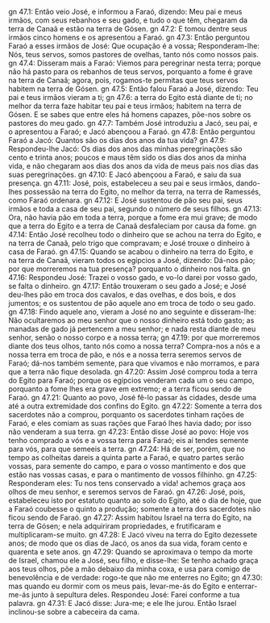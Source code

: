 gn 47.1: Então veio José, e informou a Faraó, dizendo: Meu pai e meus irmãos, com seus rebanhos e seu gado, e tudo o que têm, chegaram da terra de Canaã e estão na terra de Gósen.
gn 47.2: E tomou dentre seus irmãos cinco homens e os apresentou a Faraó.
gn 47.3: Então perguntou Faraó a esses irmãos de José: Que ocupação é a vossa; Responderam-lhe: Nós, teus servos, somos pastores de ovelhas, tanto nós como nossos pais.
gn 47.4: Disseram mais a Faraó: Viemos para peregrinar nesta terra; porque não há pasto para os rebanhos de teus servos, porquanto a fome é grave na terra de Canaã; agora, pois, rogamos-te permitas que teus servos habitem na terra de Gósen.
gn 47.5: Então falou Faraó a José, dizendo: Teu pai e teus irmãos vieram a ti;
gn 47.6: a terra do Egito está diante de ti; no melhor da terra faze habitar teu pai e teus irmãos; habitem na terra de Gósen. E se sabes que entre eles há homens capazes, põe-nos sobre os pastores do meu gado.
gn 47.7: Também José introduziu a Jacó, seu pai, e o apresentou a Faraó; e Jacó abençoou a Faraó.
gn 47.8: Então perguntou Faraó a Jacó: Quantos são os dias dos anos da tua vida?
gn 47.9: Respondeu-lhe Jacó: Os dias dos anos das minhas peregrinações são cento e trinta anos; poucos e maus têm sido os dias dos anos da minha vida, e não chegaram aos dias dos anos da vida de meus pais nos dias das suas peregrinações.
gn 47.10: E Jacó abençoou a Faraó, e saiu da sua presença.
gn 47.11: José, pois, estabeleceu a seu pai e seus irmãos, dando-lhes possessão na terra do Egito, no melhor da terra, na terra de Ramessés, como Faraó ordenara.
gn 47.12: E José sustentou de pão seu pai, seus irmãos e toda a casa de seu pai, segundo o número de seus filhos.
gn 47.13: Ora, não havia pão em toda a terra, porque a fome era mui grave; de modo que a terra do Egito e a terra de Canaã desfaleciam por causa da fome.
gn 47.14: Então José recolheu todo o dinheiro que se achou na terra do Egito, e na terra de Canaã, pelo trigo que compravam; e José trouxe o dinheiro à casa de Faraó.
gn 47.15: Quando se acabou o dinheiro na terra do Egito, e na terra de Canaã, vieram todos os egípcios a José, dizendo: Dá-nos pão; por que morreremos na tua presença? porquanto o dinheiro nos falta.
gn 47.16: Respondeu José: Trazei o vosso gado, e vo-lo darei por vosso gado, se falta o dinheiro.
gn 47.17: Então trouxeram o seu gado a José; e José deu-lhes pão em troca dos cavalos, e das ovelhas, e dos bois, e dos jumentos; e os sustentou de pão aquele ano em troca de todo o seu gado.
gn 47.18: Findo aquele ano, vieram a José no ano seguinte e disseram-lhe: Não ocultaremos ao meu senhor que o nosso dinheiro está todo gasto; as manadas de gado já pertencem a meu senhor; e nada resta diante de meu senhor, senão o nosso corpo e a nossa terra;
gn 47.19: por que morreremos diante dos teus olhos, tanto nós como a nossa terra? Compra-nos a nós e a nossa terra em troca de pão, e nós e a nossa terra seremos servos de Faraó; dá-nos também semente, para que vivamos e não morramos, e para que a terra não fique desolada.
gn 47.20: Assim José comprou toda a terra do Egito para Faraó; porque os egípcios venderam cada um o seu campo, porquanto a fome lhes era grave em extremo; e a terra ficou sendo de Faraó.
gn 47.21: Quanto ao povo, José fê-lo passar às cidades, desde uma até a outra extremidade dos confins do Egito.
gn 47.22: Somente a terra dos sacerdotes não a comprou, porquanto os sacerdotes tinham rações de Faraó, e eles comiam as suas rações que Faraó lhes havia dado; por isso não venderam a sua terra.
gn 47.23: Então disse José ao povo: Hoje vos tenho comprado a vós e a vossa terra para Faraó; eis aí tendes semente para vós, para que semeeis a terra.
gn 47.24: Há de ser, porém, que no tempo as colheitas dareis a quinta parte a Faraó, e quatro partes serão vossas, para semente do campo, e para o vosso mantimento e dos que estão nas vossas casas, e para o mantimento de vossos filhinho.
gn 47.25: Responderam eles: Tu nos tens conservado a vida! achemos graça aos olhos de meu senhor, e seremos servos de Faraó.
gn 47.26: José, pois, estabeleceu isto por estatuto quanto ao solo do Egito, até o dia de hoje, que a Faraó coubesse o quinto a produção; somente a terra dos sacerdotes não ficou sendo de Faraó.
gn 47.27: Assim habitou Israel na terra do Egito, na terra de Gósen; e nela adquiriram propriedades, e frutificaram e multiplicaram-se muito.
gn 47.28: E Jacó viveu na terra do Egito dezessete anos; de modo que os dias de Jacó, os anos da sua vida, foram cento e quarenta e sete anos.
gn 47.29: Quando se aproximava o tempo da morte de Israel, chamou ele a José, seu filho, e disse-lhe: Se tenho achado graça aos teus olhos, põe a mão debaixo da minha coxa, e usa para comigo de benevolência e de verdade: rogo-te que não me enterres no Egito;
gn 47.30: mas quando eu dormir com os meus pais, levar-me-ás do Egito e enterrar-me-ás junto à sepultura deles. Respondeu José: Farei conforme a tua palavra.
gn 47.31: E Jacó disse: Jura-me; e ele lhe jurou. Então Israel inclinou-se sobre a cabeceira da cama.
